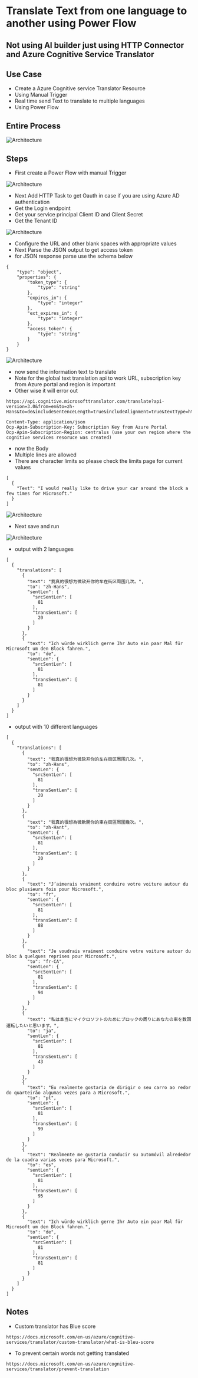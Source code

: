 # Translate Text from one language to another using Power Flow

## Not using AI builder just using HTTP Connector and Azure Cognitive Service Translator

## Use Case

- Create a Azure Cognitive service Translator Resource
- Using Manual Trigger
- Real time send Text to translate to multiple languages
- Using Power Flow

## Entire Process

![Architecture](https://github.com/balakreshnan/Samples2022/blob/main/PowerPlatform/images/translate2.jpg "Architecture")

## Steps

- First create a Power Flow with manual Trigger

![Architecture](https://github.com/balakreshnan/Samples2022/blob/main/PowerPlatform/images/translate3.jpg "Architecture")

- Next Add HTTP Task to get Oauth in case if you are using Azure AD authentication
- Get the Login endpoint
- Get your service principal Client ID and Client Secret
- Get the Tenant ID

![Architecture](https://github.com/balakreshnan/Samples2022/blob/main/PowerPlatform/images/translate4.jpg "Architecture")

- Configure the URL and other blank spaces with appropriate values
- Next Parse the JSON output to get access token
- for JSON response parse use the schema below

```
{
    "type": "object",
    "properties": {
        "token_type": {
            "type": "string"
        },
        "expires_in": {
            "type": "integer"
        },
        "ext_expires_in": {
            "type": "integer"
        },
        "access_token": {
            "type": "string"
        }
    }
}
```

![Architecture](https://github.com/balakreshnan/Samples2022/blob/main/PowerPlatform/images/translate5.jpg "Architecture")

- now send the information text to translate
- Note for the global text translation api to work URL, subscription key from Azure portal and region is important
- Other wise it will error out

```
https://api.cognitive.microsofttranslator.com/translate?api-version=3.0&from=en&to=zh-Hans&to=de&includeSentenceLength=true&includeAlignment=true&textType=html

Content-Type: application/json
Ocp-Apim-Subscription-Key: Subscription Key from Azure Portal
Ocp-Apim-Subscription-Region: centralus (use your own region where the cognitive services resoruce was created)
```

- now the Body
- Multiple lines are allowed
- There are character limits so please check the limits page for current values

```
[
  {
    "Text": "I would really like to drive your car around the block a few times for Microsoft."
  }
]
```

![Architecture](https://github.com/balakreshnan/Samples2022/blob/main/PowerPlatform/images/translate6.jpg "Architecture")

- Next save and run

![Architecture](https://github.com/balakreshnan/Samples2022/blob/main/PowerPlatform/images/translate1.jpg "Architecture")

- output with 2 languages

```
[
  {
    "translations": [
      {
        "text": "我真的很想为微软开你的车在街区周围几次。",
        "to": "zh-Hans",
        "sentLen": {
          "srcSentLen": [
            81
          ],
          "transSentLen": [
            20
          ]
        }
      },
      {
        "text": "Ich würde wirklich gerne Ihr Auto ein paar Mal für Microsoft um den Block fahren.",
        "to": "de",
        "sentLen": {
          "srcSentLen": [
            81
          ],
          "transSentLen": [
            81
          ]
        }
      }
    ]
  }
]
```

- output with 10 different languages

```
[
  {
    "translations": [
      {
        "text": "我真的很想为微软开你的车在街区周围几次。",
        "to": "zh-Hans",
        "sentLen": {
          "srcSentLen": [
            81
          ],
          "transSentLen": [
            20
          ]
        }
      },
      {
        "text": "我真的很想為微軟開你的車在街區周圍幾次。",
        "to": "zh-Hant",
        "sentLen": {
          "srcSentLen": [
            81
          ],
          "transSentLen": [
            20
          ]
        }
      },
      {
        "text": "J’aimerais vraiment conduire votre voiture autour du bloc plusieurs fois pour Microsoft.",
        "to": "fr",
        "sentLen": {
          "srcSentLen": [
            81
          ],
          "transSentLen": [
            88
          ]
        }
      },
      {
        "text": "Je voudrais vraiment conduire votre voiture autour du bloc à quelques reprises pour Microsoft.",
        "to": "fr-CA",
        "sentLen": {
          "srcSentLen": [
            81
          ],
          "transSentLen": [
            94
          ]
        }
      },
      {
        "text": "私は本当にマイクロソフトのためにブロックの周りにあなたの車を数回運転したいと思います。",
        "to": "ja",
        "sentLen": {
          "srcSentLen": [
            81
          ],
          "transSentLen": [
            43
          ]
        }
      },
      {
        "text": "Eu realmente gostaria de dirigir o seu carro ao redor do quarteirão algumas vezes para a Microsoft.",
        "to": "pt",
        "sentLen": {
          "srcSentLen": [
            81
          ],
          "transSentLen": [
            99
          ]
        }
      },
      {
        "text": "Realmente me gustaría conducir su automóvil alrededor de la cuadra varias veces para Microsoft.",
        "to": "es",
        "sentLen": {
          "srcSentLen": [
            81
          ],
          "transSentLen": [
            95
          ]
        }
      },
      {
        "text": "Ich würde wirklich gerne Ihr Auto ein paar Mal für Microsoft um den Block fahren.",
        "to": "de",
        "sentLen": {
          "srcSentLen": [
            81
          ],
          "transSentLen": [
            81
          ]
        }
      }
    ]
  }
]
```

## Notes

- Custom translator has Blue score

```
https://docs.microsoft.com/en-us/azure/cognitive-services/translator/custom-translator/what-is-bleu-score
```

- To prevent certain words not getting translated

```
https://docs.microsoft.com/en-us/azure/cognitive-services/translator/prevent-translation
```